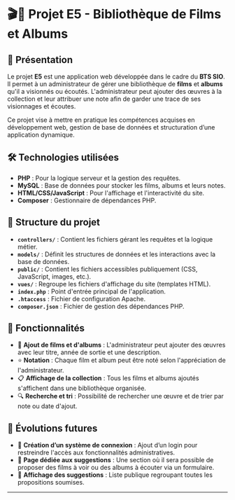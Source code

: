 # 🎬🎵 Projet E5 - Bibliothèque de Films et Albums  

## 📖 Présentation  
Le projet **E5** est une application web développée dans le cadre du **BTS SIO**. Il permet à un administrateur de gérer une bibliothèque de **films** et **albums** qu'il a visionnés ou écoutés. L'administrateur peut ajouter des œuvres à la collection et leur attribuer une note afin de garder une trace de ses visionnages et écoutes.  

Ce projet vise à mettre en pratique les compétences acquises en développement web, gestion de base de données et structuration d’une application dynamique.  


## 🛠️ Technologies utilisées  
- **PHP** : Pour la logique serveur et la gestion des requêtes.  
- **MySQL** : Base de données pour stocker les films, albums et leurs notes.  
- **HTML/CSS/JavaScript** : Pour l'affichage et l'interactivité du site.  
- **Composer** : Gestionnaire de dépendances PHP.  

## 📂 Structure du projet  
- **`controllers/`** : Contient les fichiers gérant les requêtes et la logique métier.  
- **`models/`** : Définit les structures de données et les interactions avec la base de données.  
- **`public/`** : Contient les fichiers accessibles publiquement (CSS, JavaScript, images, etc.).  
- **`vues/`** : Regroupe les fichiers d'affichage du site (templates HTML).  
- **`index.php`** : Point d'entrée principal de l'application.  
- **`.htaccess`** : Fichier de configuration Apache.  
- **`composer.json`** : Fichier de gestion des dépendances PHP.  

## 🚀 Fonctionnalités  
- 📌 **Ajout de films et d'albums** : L'administrateur peut ajouter des œuvres avec leur titre, année de sortie et une description.  
- ⭐ **Notation** : Chaque film et album peut être noté selon l'appréciation de l'administrateur.  
- 📋 **Affichage de la collection** : Tous les films et albums ajoutés s'affichent dans une bibliothèque organisée.  
- 🔍 **Recherche et tri** : Possibilité de rechercher une œuvre et de trier par note ou date d'ajout.  

## 📅 Évolutions futures  
- 🔐 **Création d’un système de connexion** : Ajout d’un login pour restreindre l'accès aux fonctionnalités administratives.  
- 📝 **Page dédiée aux suggestions** : Une section où il sera possible de proposer des films à voir ou des albums à écouter via un formulaire.  
- 📜 **Affichage des suggestions** : Liste publique regroupant toutes les propositions soumises.  

---


